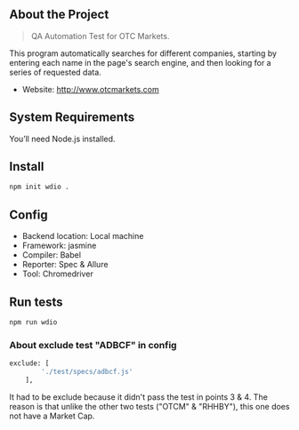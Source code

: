## About the Project

> QA Automation Test for OTC Markets.

 This program automatically searches for different companies, starting by entering each name in the page's search engine, and then looking for a series of requested data.
 - Website: http://www.otcmarkets.com

## System Requirements

You’ll need Node.js installed.

## Install

```sh
npm init wdio .
```

## Config

- Backend location: Local machine
- Framework: jasmine
- Compiler: Babel
- Reporter: Spec & Allure
- Tool: Chromedriver

## Run tests

```sh
npm run wdio
```

### About exclude test "ADBCF" in config

```sh
exclude: [
        './test/specs/adbcf.js'
    ],
```
It had to be exclude because it didn't pass the test in points 3 & 4. The reason is that unlike the other two tests ("OTCM" & "RHHBY"), this one does not have a Market Cap.
